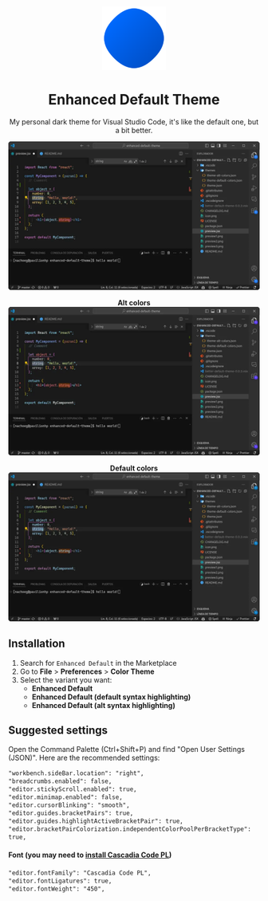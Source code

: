 <div align="center">

![icon](icon.png)

# Enhanced Default Theme

My personal dark theme for Visual Studio Code, it's like the default one, but a bit better.

![preview](preview1.webp)

**Alt colors**
![preview](preview2.webp)

**Default colors**
![preview](preview3.webp)

</div>

## Installation

1. Search for `Enhanced Default` in the Marketplace
2. Go to **File** > **Preferences** > **Color Theme**
3. Select the variant you want:
   - **Enhanced Default**
   - **Enhanced Default (default syntax highlighting)**
   - **Enhanced Default (alt syntax highlighting)**

## Suggested settings

Open the Command Palette (Ctrl+Shift+P) and find "Open User Settings (JSON)". Here are the recommended settings:

    "workbench.sideBar.location": "right",
    "breadcrumbs.enabled": false,
    "editor.stickyScroll.enabled": true,
    "editor.minimap.enabled": false,
    "editor.cursorBlinking": "smooth",
    "editor.guides.bracketPairs": true,
    "editor.guides.highlightActiveBracketPair": true,
    "editor.bracketPairColorization.independentColorPoolPerBracketType": true,

#### Font (you may need to [install Cascadia Code PL](https://github.com/microsoft/cascadia-code/wiki/Installing-Cascadia-Code))

    "editor.fontFamily": "Cascadia Code PL",
    "editor.fontLigatures": true,
    "editor.fontWeight": "450",
